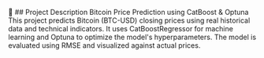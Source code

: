 📄 ## Project Description
Bitcoin Price Prediction using CatBoost & Optuna
This project predicts Bitcoin (BTC-USD) closing prices using real historical data and technical indicators. It uses CatBoostRegressor for machine learning and Optuna to optimize the model's hyperparameters. The model is evaluated using RMSE and visualized against actual prices.
